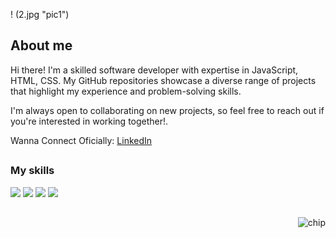 ! (2.jpg "pic1")

## About me

Hi there! I'm a skilled software developer with expertise in JavaScript, HTML, CSS. My GitHub repositories showcase a diverse range of projects that highlight my experience and problem-solving skills.

I'm always open to collaborating on new projects, so feel free to reach out if you're interested in working together!.


Wanna Connect Oficially: <a href="[https://andrespecht.com/](https://www.linkedin.com/in/uday-veer-singh-8793b8249/)" target="_blank">LinkedIn</a> 

##

### My skills

![](https://img.shields.io/badge/web-html-informational?style=for-the-badge&logo=html5&logoColor=white&color=7543be)
![](https://img.shields.io/badge/web-css-informational?style=for-the-badge&logo=css3&logoColor=white&color=7543be)
![](https://img.shields.io/badge/code-javascript-informational?style=for-the-badge&logo=javascript&logoColor=white&color=7543be)
![](https://img.shields.io/badge/db-mysql-informational?style=for-the-badge&logo=mysql&logoColor=white&color=7543be)

##

<a href="https://github.com/UDAY-2997">
  <img align="right" src="Lets.gif" alt="chip" />
</a>
